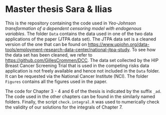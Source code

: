 # Master thesis Sara & Ilias
This is the repository containing the code used in *Yeo-Johnson transformation of a dependent censoring model with endogenous variables*. The folder `Data` contains the data used in one of the two data applications of the paper (JTPA data set). The JTPA data set is a cleaned version of the one that can be found on https://www.upjohn.org/data-tools/employment-research-data-center/national-jtpa-study. To see how the data set has been cleaned, we refer to https://github.com/GillesCrommen/DCC. The data set collected by the HIP Breast Cancer Screening Trial that is used in the competing risks data application is not freely available and hence not included in the `Data` folder. It can be requested via the National Cancer Institute (NCI). The folder `Figures` contains all the figures used in the paper.

The code for Chapter 3 - 4 and 6 of the thesis is indicated by the suffix `_ad`. The code used in the other chapters can be found in the similarly named folders. Finally, the script `check.integral.R` was used to numerically check the validity of our solutions for the integrals of Chapter 7.

